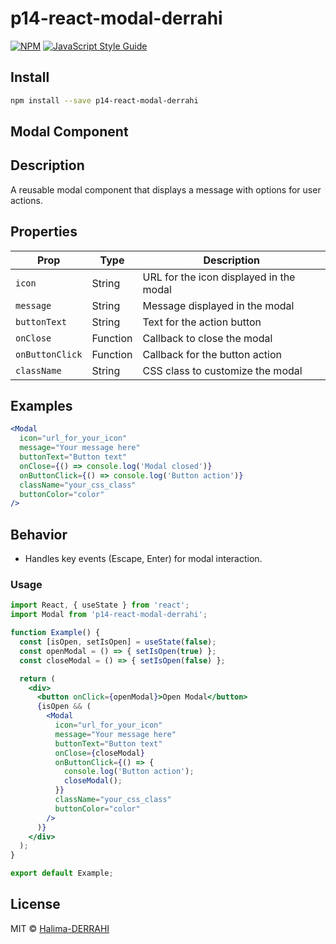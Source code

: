 # p14-react-modal-derrahi

[![NPM](https://img.shields.io/npm/v/p14-react-modal-derrahi.svg)](https://www.npmjs.com/package/p14-react-modal-derrahi) [![JavaScript Style Guide](https://img.shields.io/badge/code_style-standard-brightgreen.svg)](https://standardjs.com)

## Install

```bash
npm install --save p14-react-modal-derrahi
```

## Modal Component
## Description
A reusable modal component that displays a message with options for user actions.

## Properties

| Prop              | Type        | Description                                 |
|-------------------|-------------|---------------------------------------------|
| `icon`            | String      | URL for the icon displayed in the modal     |
| `message`         | String      | Message displayed in the modal              |
| `buttonText`      | String      | Text for the action button                  |
| `onClose`         | Function    | Callback to close the modal                 |
| `onButtonClick`   | Function    | Callback for the button action              |
| `className`       | String      | CSS class to customize the modal            |

## Examples

```jsx
<Modal
  icon="url_for_your_icon"
  message="Your message here"
  buttonText="Button text"
  onClose={() => console.log('Modal closed')}
  onButtonClick={() => console.log('Button action')}
  className="your_css_class"
  buttonColor="color"
/>

```

## Behavior

- Handles key events (Escape, Enter) for modal interaction.

### Usage

```jsx
import React, { useState } from 'react';
import Modal from 'p14-react-modal-derrahi';

function Example() {
  const [isOpen, setIsOpen] = useState(false);
  const openModal = () => { setIsOpen(true) };
  const closeModal = () => { setIsOpen(false) };

  return (
    <div>
      <button onClick={openModal}>Open Modal</button>
      {isOpen && (
        <Modal
          icon="url_for_your_icon"
          message="Your message here"
          buttonText="Button text"
          onClose={closeModal}
          onButtonClick={() => {
            console.log('Button action');
            closeModal();
          }}
          className="your_css_class"
          buttonColor="color"
        />
      )}
    </div>
  );
}

export default Example;


```

## License

MIT © [Halima-DERRAHI](https://github.com/Halima-DERRAHI)